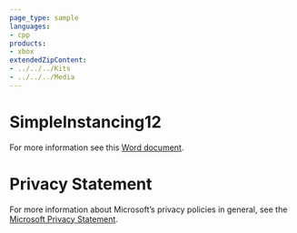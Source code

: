 ```yaml
---
page_type: sample
languages:
- cpp
products:
- xbox
extendedZipContent:
- ../../../Kits
- ../../../Media
---
```

# SimpleInstancing12
For more information see this [Word document](Readme.docx).
# Privacy Statement
For more information about Microsoft’s privacy policies in general, see the [Microsoft Privacy Statement](https://privacy.microsoft.com/en-us/privacystatement/).
